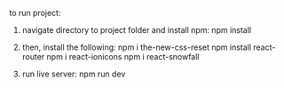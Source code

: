 to run project:

1. navigate directory to project folder and install npm: 
    npm install

2. then, install the following:
    npm i the-new-css-reset
    npm install react-router
    npm i react-ionicons
    npm i react-snowfall

3. run live server:
    npm run dev